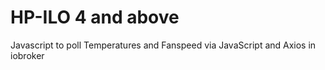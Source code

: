 # HP-ILO 4 and above
Javascript to poll Temperatures and Fanspeed via JavaScript and Axios in iobroker
